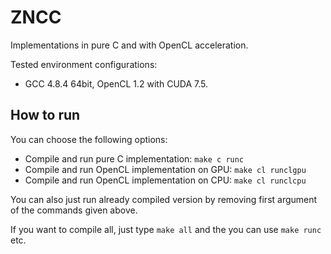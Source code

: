 # ZNCC 
Implementations in pure C and with OpenCL acceleration.

Tested environment configurations:
* GCC 4.8.4 64bit, OpenCL 1.2 with CUDA 7.5.

## How to run
You can choose the following options:

* Compile and run pure C implementation: `make c runc`
* Compile and run OpenCL implementation on GPU: `make cl runclgpu`
* Compile and run OpenCL implementation on CPU: `make cl runclcpu`

You can also just run already compiled version by removing first argument of the commands given above.

If you want to compile all, just type `make all` and the you can use `make runc` etc.

